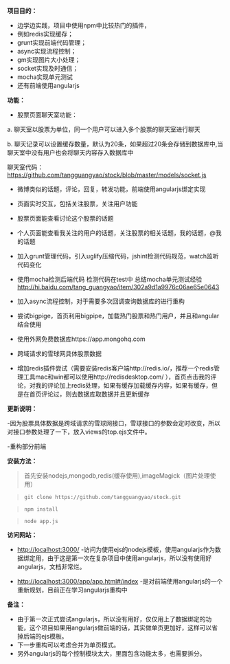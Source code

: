 **项目目的：**

  - 边学边实践，项目中使用npm中比较热门的插件，
  - 例如redis实现缓存；
  - grunt实现前端代码管理；
  - async实现流程控制；
  - gm实现图片大小处理；
  - socket实现及时通信；
  - mocha实现单元测试
  - 还有前端使用angularjs


**功能：**

  - 股票页面聊天室功能：

   a. 聊天室以股票为单位，同一个用户可以进入多个股票的聊天室进行聊天 

   b. 聊天记录可以设置缓存数量，默认为20条，如果超过20条会存储到数据库中,当聊天室中没有用户也会将聊天内容存入数据库中

   聊天室代码：
   https://github.com/tangguangyao/stock/blob/master/models/socket.js


  - 微博类似的话题，评论，回复，转发功能，前端使用angularjs绑定实现

  - 页面实时交互，包括关注股票，关注用户功能

  - 股票页面能查看讨论这个股票的话题

  - 个人页面能查看我关注的用户的话题，关注股票的相关话题，我的话题，@我的话题

  - 加入grunt管理代码，引入uglify压缩代码，jshint检测代码规范，watch监听代码变化

  - 使用mocha检测后端代码
   检测代码在test中
   总结mocha单元测试经验
   http://hi.baidu.com/tang_guangyao/item/302a9d1a9976c06ae65e0643

  - 加入async流程控制，对于需要多次回调查询数据库的进行重构

  - 尝试bigpige，首页利用bigpipe，加载热门股票和热门用户，并且和angular结合使用

  - 使用外网免费数据库https://app.mongohq.com

  - 跨域请求的雪球网具体股票数据

  - 增加redis插件尝试（需要安装redis客户端http://redis.io/，推荐一个redis管理工具mac和win都可以使用http://redisdesktop.com/ ），首页点击我的评论，对我的评论加上redis处理，如果有缓存加载缓存内容，如果有缓存，但是在首页评论过，则去数据库取数据并且更新缓存


**更新说明：**

  -因为股票具体数据是跨域请求的雪球网接口，雪球接口的参数会定时改变，所以对接口参数处理了一下，放入views的top.ejs文件中。

  -重构部分前端


**安装方法：**

  >首先安装nodejs,mongodb,redis(缓存使用),imageMagick（图片处理使用）

  > `git clone https://github.com/tangguangyao/stock.git`

  > `npm install`

  > `node app.js`

**访问网站：**

  - [http://localhost:3000/](http://localhost:3000/)
  -访问为使用ejs的nodejs模板，使用angularjs作为数据绑定用，由于这是第一次在复杂项目中使用angularjs，所以没有使用好angularjs，文档非常烂。

  - [http://localhost:3000/app/app.html#/index](http://localhost:3000/app/app.html#/index)
  -是对前端使用angularjs的一个重新规划，目前正在学习angularjs重构中




**备注：**
  - 由于第一次正式尝试angularjs，所以没有用好，仅仅用上了数据绑定的功能，这个项目如果用angularjs做前端的话，其实做单页更加好，这样可以省掉后端的ejs模板。
  - 下一步重构可以考虑合并为单页模式。
  - 另外angularjs的每个控制模块太大，里面包含功能太多，也需要拆分。
